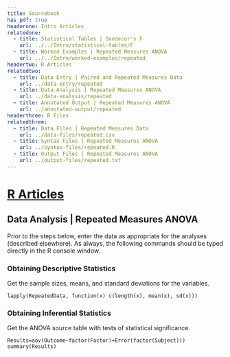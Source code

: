 ```yaml
---
title: Sourcebook
has_pdf: true
headerone: Intro Articles
relatedone:
  - title: Statistical Tables | Snedecor's F
    url: ../../Intro/statistical-tables/F
  - title: Worked Examples | Repeated Measures ANOVA
    url: ../../Intro/worked-examples/repeated
headertwo: R Articles
relatedtwo:
  - title: Data Entry | Paired and Repeated Measures Data
    url: ../data-entry/repeated
  - title: Data Analysis | Repeated Measures ANOVA
    url: ../data-analysis/repeated
  - title: Annotated Output | Repeated Measures ANOVA
    url: ../annotated-output/repeated
headerthree: R Files
relatedthree:
  - title: Data Files | Repeated Measures Data
    url: ../data-files/repeated.csv
  - title: Syntax Files | Repeated Measures ANOVA
    url: ../syntax-files/repeated.R
  - title: Output Files | Repeated Measures ANOVA
    url: ../output-files/repeated.txt
---
```


# [R Articles](../index.md)

## Data Analysis | Repeated Measures ANOVA

Prior to the steps below, enter the data as appropriate for the analyses (described elsewhere). As always, the following commands should be typed directly in the R console window.

### Obtaining Descriptive Statistics

Get the sample sizes, means, and standard deviations for the variables.

```{r}
lapply(RepeatedData, function(x) c(length(x), mean(x), sd(x)))
```

### Obtaining Inferential Statistics

Get the ANOVA source table with tests of statistical significance.

```{r}
Results=aov(Outcome~factor(Factor)+Error(factor(Subject)))
summary(Results)
```

